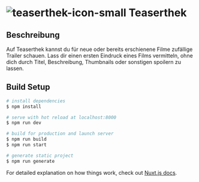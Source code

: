 # ![teaserthek-icon-small](https://user-images.githubusercontent.com/19222061/113576615-28a5b380-9620-11eb-8e24-46bee2f1799a.png) Teaserthek

## Beschreibung

Auf Teaserthek kannst du für neue oder bereits erschienene Filme zufällige Trailer schauen. Lass dir einen ersten Eindruck eines Films vermitteln, ohne dich durch Titel, Beschreibung, Thumbnails oder sonstigen spoilern zu lassen. 


## Build Setup

```bash
# install dependencies
$ npm install

# serve with hot reload at localhost:8000
$ npm run dev

# build for production and launch server
$ npm run build
$ npm run start

# generate static project
$ npm run generate
```

For detailed explanation on how things work, check out [Nuxt.js docs](https://nuxtjs.org).
